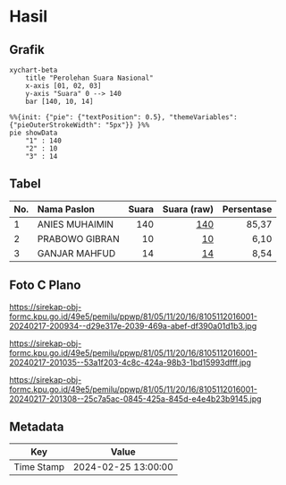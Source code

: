 # Hasil

## Grafik

```mermaid
xychart-beta
    title "Perolehan Suara Nasional"
    x-axis [01, 02, 03]
    y-axis "Suara" 0 --> 140
    bar [140, 10, 14]
```

```mermaid
%%{init: {"pie": {"textPosition": 0.5}, "themeVariables": {"pieOuterStrokeWidth": "5px"}} }%%
pie showData
    "1" : 140
    "2" : 10
    "3" : 14
```

## Tabel

| No. | Nama Paslon    | Suara | Suara (raw) | Persentase |
|:--- |:-------------- | -----:| -----------:| ----------:|
| 1   | ANIES MUHAIMIN | 140   | [140][p-1]  | 85,37      |
| 2   | PRABOWO GIBRAN | 10    | [10][p-2]   | 6,10       |
| 3   | GANJAR MAHFUD  | 14    | [14][p-3]   | 8,54       |


[p-1]: https://github.com/gigit-pemilu/pemilu-2024/blob/main/pilpres/hitung-suara/sub/81-maluku/sub/05-seram-bagian-timur/sub/11-gorom-timur/sub/2016-adar/sub/001-tps/sub/paslon-1.txt
[p-2]: https://github.com/gigit-pemilu/pemilu-2024/blob/main/pilpres/hitung-suara/sub/81-maluku/sub/05-seram-bagian-timur/sub/11-gorom-timur/sub/2016-adar/sub/001-tps/sub/paslon-2.txt
[p-3]: https://github.com/gigit-pemilu/pemilu-2024/blob/main/pilpres/hitung-suara/sub/81-maluku/sub/05-seram-bagian-timur/sub/11-gorom-timur/sub/2016-adar/sub/001-tps/sub/paslon-3.txt

## Foto C Plano

https://sirekap-obj-formc.kpu.go.id/49e5/pemilu/ppwp/81/05/11/20/16/8105112016001-20240217-200934--d29e317e-2039-469a-abef-df390a01d1b3.jpg

https://sirekap-obj-formc.kpu.go.id/49e5/pemilu/ppwp/81/05/11/20/16/8105112016001-20240217-201035--53a1f203-4c8c-424a-98b3-1bd15993dfff.jpg

https://sirekap-obj-formc.kpu.go.id/49e5/pemilu/ppwp/81/05/11/20/16/8105112016001-20240217-201308--25c7a5ac-0845-425a-845d-e4e4b23b9145.jpg


## Metadata

| Key        | Value               |
| ---------- | ------------------- |
| Time Stamp | 2024-02-25 13:00:00 |




